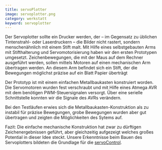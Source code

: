 ```yaml
---
title: servoPlotter
image: servoplotter.png
category: werkstatt
keyword: servoplotter
---
```

Der Servoplotter sollte ein Drucker werden, der – im Gegensatz zu üblichen Tintenstrahl- oder Laserdruckern – die Bilder nicht rastert, sondern menschenähnlich mit einem Stift malt.
Mit Hilfe eines selbstgebauten Arms mit Stifthalterung und Servomotorisierung haben wir den ersten Prototypen umgesetzt.
<slide />
Zeichenbewegungen, die mit der Maus auf dem Rechner ausgeführt werden, sollen mittels Motoren auf einen mechanischen Arm übertragen werden.
An diesem Arm befindet sich ein Stift, der die Bewegungen möglichst präzise auf ein Blatt Papier überträgt

Der Prototyp ist mit einem einfachen Metallbaukasten konstruiert worden. Die Servomotoren wurden fest verschraubt und mit Hilfe eines Atmega AVR mit dem benötigen PWM-Steuersignalen versorgt. Über eine serielle Schnittstelle konnten wir die Signale des AVRs verändern.

Bei den Testläufen erwies sich die Metallbaukasten-Konstruktion als zu instabil für präzise Bewegungen, grobe Bewegungen wurden aber gut übertragen und zeigten die Möglichkeiten des Sytems auf.

Fazit:
Die einfache mechanische Konstruktion hat zwar zu dürftigen Zeichenergebnissen geführt, aber gleichzeitig aufgezeigt welches großes Potential in dieser Idee steckt.
Unsere Erkenntnisse beim Bauen des Servoplotters bildeten die Grundlage für die [servoControl](/portfolio.html/#hardware#servocontrol).

